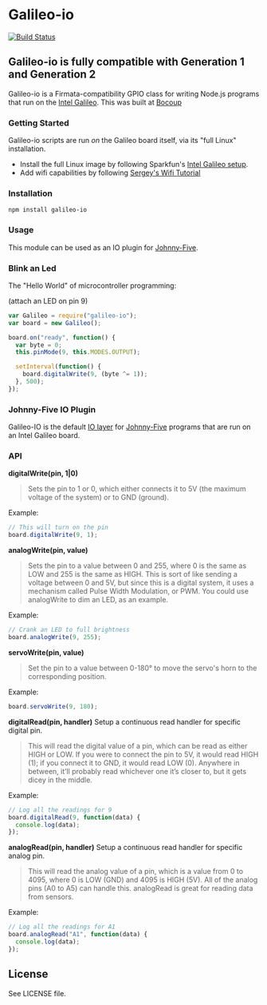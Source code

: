 # Galileo-io

[![Build Status](https://travis-ci.org/rwaldron/galileo-io.png?branch=master)](https://travis-ci.org/rwaldron/galileo-io)

## Galileo-io is fully compatible with Generation 1 and Generation 2 


Galileo-io is a Firmata-compatibility GPIO class for writing Node.js programs that run on the [Intel Galileo](https://www-ssl.intel.com/content/www/us/en/do-it-yourself/galileo-maker-quark-board.html). This was built at [Bocoup](http://bocoup.com)

### Getting Started

Galileo-io scripts are run _on_ the Galileo board itself, via its "full Linux" installation.

- Install the full Linux image by following Sparkfun's [Intel Galileo setup](https://learn.sparkfun.com/tutorials/galileo-getting-started-guide/bigger-linux-image). 
- Add wifi capabilities by following [Sergey's Wifi Tutorial](http://www.malinov.com/Home/sergey-s-blog/intelgalileo-addingwifi)


### Installation

```
npm install galileo-io
```

### Usage

This module can be used as an IO plugin for [Johnny-Five](https://github.com/rwaldron/johnny-five).

### Blink an Led

The "Hello World" of microcontroller programming:

(attach an LED on pin 9)

```js
var Galileo = require("galileo-io");
var board = new Galileo();

board.on("ready", function() {
  var byte = 0;
  this.pinMode(9, this.MODES.OUTPUT);

  setInterval(function() {
    board.digitalWrite(9, (byte ^= 1));
  }, 500);
});
```

### Johnny-Five IO Plugin

Galileo-IO is the default [IO layer](https://github.com/rwaldron/johnny-five/wiki/IO-Plugins) for [Johnny-Five](https://github.com/rwaldron/johnny-five) programs that are run on an Intel Galileo board.


### API

**digitalWrite(pin, 1|0)**

> Sets the pin to 1 or 0, which either connects it to 5V (the maximum voltage of the system) or to GND (ground).

Example:
```js
// This will turn on the pin
board.digitalWrite(9, 1);
```



**analogWrite(pin, value)**

> Sets the pin to a value between 0 and 255, where 0 is the same as LOW and 255 is the same as HIGH. This is sort of like sending a voltage between 0 and 5V, but since this is a digital system, it uses a mechanism called Pulse Width Modulation, or PWM. You could use analogWrite to dim an LED, as an example.

Example:
```js
// Crank an LED to full brightness
board.analogWrite(9, 255);
```

**servoWrite(pin, value)** 

> Set the pin to a value between 0-180° to move the servo's horn to the corresponding position.

Example:
```js
board.servoWrite(9, 180);
```

**digitalRead(pin, handler)** Setup a continuous read handler for specific digital pin.

> This will read the digital value of a pin, which can be read as either HIGH or LOW. If you were to connect the pin to 5V, it would read HIGH (1); if you connect it to GND, it would read LOW (0). Anywhere in between, it’ll probably read whichever one it’s closer to, but it gets dicey in the middle.

Example:
```js
// Log all the readings for 9
board.digitalRead(9, function(data) {
  console.log(data);
});
```


**analogRead(pin, handler)** Setup a continuous read handler for specific analog pin.

> This will read the analog value of a pin, which is a value from 0 to 4095, where 0 is LOW (GND) and 4095 is HIGH (5V). All of the analog pins (A0 to A5) can handle this. analogRead is great for reading data from sensors.


Example:
```js
// Log all the readings for A1
board.analogRead("A1", function(data) {
  console.log(data);
});

```

## License
See LICENSE file.

